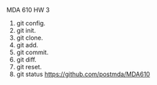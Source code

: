 MDA 610 HW 3

1. git config.
2. git init.
3. git clone.
4. git add.
5. git commit.
6. git diff.
7. git reset.
8. git status
https://github.com/postmda/MDA610
